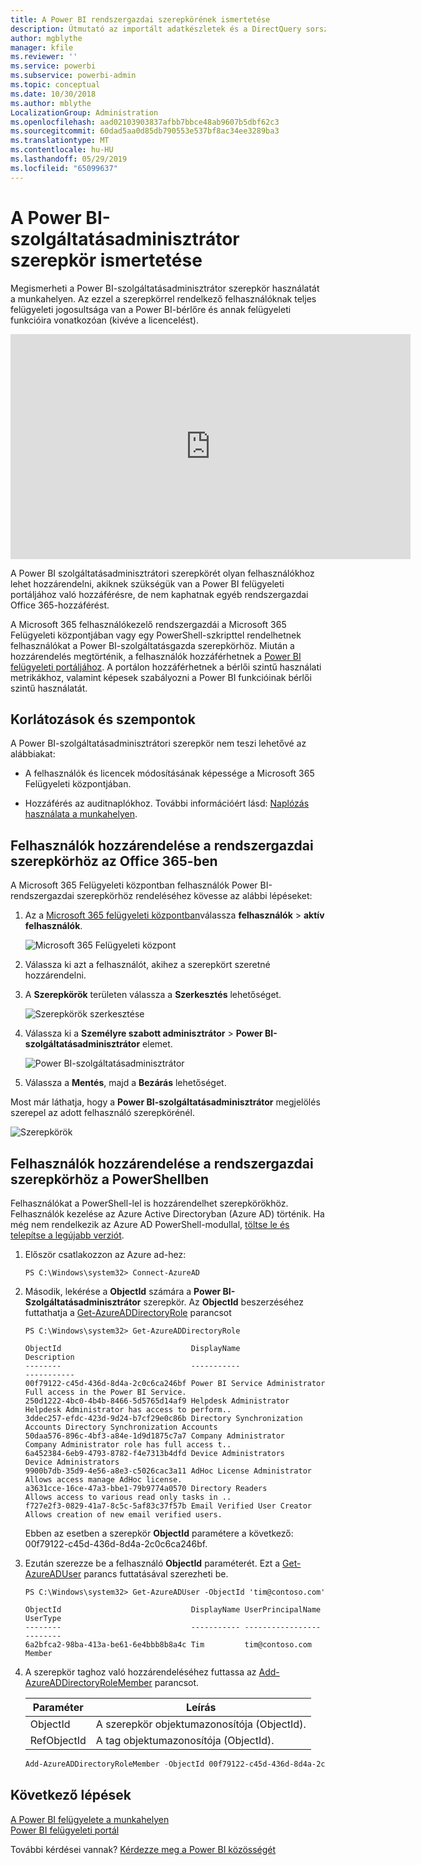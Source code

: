 ```yaml
---
title: A Power BI rendszergazdai szerepkörének ismertetése
description: Útmutató az importált adatkészletek és a DirectQuery sorszintű biztonságának konfigurálásához a Power BI szolgáltatásban.
author: mgblythe
manager: kfile
ms.reviewer: ''
ms.service: powerbi
ms.subservice: powerbi-admin
ms.topic: conceptual
ms.date: 10/30/2018
ms.author: mblythe
LocalizationGroup: Administration
ms.openlocfilehash: aad02103903837afbb7bbce48ab9607b5dbf62c3
ms.sourcegitcommit: 60dad5aa0d85db790553e537bf8ac34ee3289ba3
ms.translationtype: MT
ms.contentlocale: hu-HU
ms.lasthandoff: 05/29/2019
ms.locfileid: "65099637"
---
```

# <a name="understanding-the-power-bi-service-administrator-role"></a>A Power BI-szolgáltatásadminisztrátor szerepkör ismertetése

Megismerheti a Power BI-szolgáltatásadminisztrátor szerepkör használatát a munkahelyen. Az ezzel a szerepkörrel rendelkező felhasználóknak teljes felügyeleti jogosultsága van a Power BI-bérlőre és annak felügyeleti funkcióira vonatkozóan (kivéve a licencelést).

<iframe width="640" height="360" src="https://www.youtube.com/embed/PQRbdJgEm3k?showinfo=0" frameborder="0" allowfullscreen></iframe>

A Power BI szolgáltatásadminisztrátori szerepkörét olyan felhasználókhoz lehet hozzárendelni, akiknek szükségük van a Power BI felügyeleti portáljához való hozzáférésre, de nem kaphatnak egyéb rendszergazdai Office 365-hozzáférést.

A Microsoft 365 felhasználókezelő rendszergazdái a Microsoft 365 Felügyeleti központjában vagy egy PowerShell-szkripttel rendelhetnek felhasználókat a Power BI-szolgáltatásgazda szerepkörhöz. Miután a hozzárendelés megtörténik, a felhasználók hozzáférhetnek a [Power BI felügyeleti portáljához](service-admin-portal.md). A portálon hozzáférhetnek a bérlői szintű használati metrikákhoz, valamint képesek szabályozni a Power BI funkcióinak bérlői szintű használatát.

## <a name="limitations-and-considerations"></a>Korlátozások és szempontok

A Power BI-szolgáltatásadminisztrátori szerepkör nem teszi lehetővé az alábbiakat:

* A felhasználók és licencek módosításának képessége a Microsoft 365 Felügyeleti központjában.

* Hozzáférés az auditnaplókhoz. További információért lásd: [Naplózás használata a munkahelyen](service-admin-auditing.md).

## <a name="assign-users-to-the-admin-role-in-office-365"></a>Felhasználók hozzárendelése a rendszergazdai szerepkörhöz az Office 365-ben

A Microsoft 365 Felügyeleti központban felhasználók Power BI-rendszergazdai szerepkörhöz rendeléséhez kövesse az alábbi lépéseket:

1. Az a [Microsoft 365 felügyeleti központban](https://portal.office.com/adminportal/home#/homepage)válassza **felhasználók** > **aktív felhasználók**.

    ![Microsoft 365 Felügyeleti központ](media/service-admin-role/powerbi-admin-users.png)

1. Válassza ki azt a felhasználót, akihez a szerepkört szeretné hozzárendelni.

1. A **Szerepkörök** területen válassza a **Szerkesztés** lehetőséget.

    ![Szerepkörök szerkesztése](media/service-admin-role/powerbi-admin-edit-roles.png)

1. Válassza ki a **Személyre szabott adminisztrátor** > **Power BI-szolgáltatásadminisztrátor** elemet.

    ![Power BI-szolgáltatásadminisztrátor](media/service-admin-role/powerbi-admin-role.png)

1. Válassza a **Mentés**, majd a **Bezárás** lehetőséget.

Most már láthatja, hogy a **Power BI-szolgáltatásadminisztrátor** megjelölés szerepel az adott felhasználó szerepkörénél.

![Szerepkörök](media/service-admin-role/powerbi-admin-role-set.png)

## <a name="assign-users-to-the-admin-role-with-powershell"></a>Felhasználók hozzárendelése a rendszergazdai szerepkörhöz a PowerShellben

Felhasználókat a PowerShell-lel is hozzárendelhet szerepkörökhöz. Felhasználók kezelése az Azure Active Directoryban (Azure AD) történik. Ha még nem rendelkezik az Azure AD PowerShell-modullal, [töltse le és telepítse a legújabb verziót](https://www.powershellgallery.com/packages/AzureAD/).

1. Először csatlakozzon az Azure ad-hez:
   ```
   PS C:\Windows\system32> Connect-AzureAD
   ```

1. Második, lekérése a **ObjectId** számára a **Power BI-Szolgáltatásadminisztrátor** szerepkör. Az **ObjectId** beszerzéséhez futtathatja a [Get-AzureADDirectoryRole](/powershell/module/azuread/get-azureaddirectoryrole) parancsot

    ```
    PS C:\Windows\system32> Get-AzureADDirectoryRole

    ObjectId                             DisplayName                        Description
    --------                             -----------                        -----------
    00f79122-c45d-436d-8d4a-2c0c6ca246bf Power BI Service Administrator     Full access in the Power BI Service.
    250d1222-4bc0-4b4b-8466-5d5765d14af9 Helpdesk Administrator             Helpdesk Administrator has access to perform..
    3ddec257-efdc-423d-9d24-b7cf29e0c86b Directory Synchronization Accounts Directory Synchronization Accounts
    50daa576-896c-4bf3-a84e-1d9d1875c7a7 Company Administrator              Company Administrator role has full access t..
    6a452384-6eb9-4793-8782-f4e7313b4dfd Device Administrators              Device Administrators
    9900b7db-35d9-4e56-a8e3-c5026cac3a11 AdHoc License Administrator        Allows access manage AdHoc license.
    a3631cce-16ce-47a3-bbe1-79b9774a0570 Directory Readers                  Allows access to various read only tasks in ..
    f727e2f3-0829-41a7-8c5c-5af83c37f57b Email Verified User Creator        Allows creation of new email verified users.
    ```

    Ebben az esetben a szerepkör **ObjectId** paramétere a következő: 00f79122-c45d-436d-8d4a-2c0c6ca246bf.

1. Ezután szerezze be a felhasználó **ObjectId** paraméterét. Ezt a [Get-AzureADUser](/powershell/module/azuread/get-azureaduser) parancs futtatásával szerezheti be.

    ```
    PS C:\Windows\system32> Get-AzureADUser -ObjectId 'tim@contoso.com'

    ObjectId                             DisplayName UserPrincipalName      UserType
    --------                             ----------- -----------------      --------
    6a2bfca2-98ba-413a-be61-6e4bbb8b8a4c Tim         tim@contoso.com        Member
    ```

1. A szerepkör taghoz való hozzárendeléséhez futtassa az [Add-AzureADDirectoryRoleMember](/powershell/module/azuread/add-azureaddirectoryrolemember) parancsot.

    | Paraméter | Leírás |
    | --- | --- |
    | ObjectId |A szerepkör objektumazonosítója (ObjectId). |
    | RefObjectId |A tag objektumazonosítója (ObjectId). |

    ```powershell
    Add-AzureADDirectoryRoleMember -ObjectId 00f79122-c45d-436d-8d4a-2c0c6ca246bf -RefObjectId 6a2bfca2-98ba-413a-be61-6e4bbb8b8a4c
    ```

## <a name="next-steps"></a>Következő lépések

[A Power BI felügyelete a munkahelyen](service-admin-administering-power-bi-in-your-organization.md)  
[Power BI felügyeleti portál](service-admin-portal.md)  

További kérdései vannak? [Kérdezze meg a Power BI közösségét](http://community.powerbi.com/)